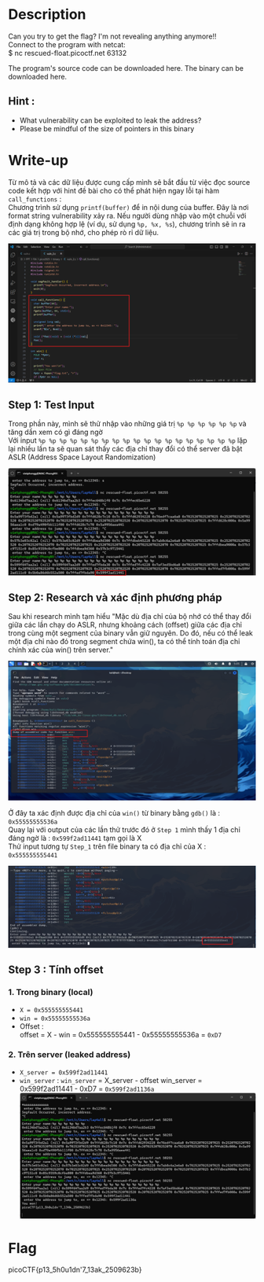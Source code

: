 
# Description

Can you try to get the flag? I'm not revealing anything anymore!!  
Connect to the program with netcat:  
$ nc rescued-float.picoctf.net 63132  
  
The program's source code can be downloaded here. The binary can be downloaded here.  
## Hint : 
  - What vulnerability can be exploited to leak the address?  
  - Please be mindful of the size of pointers in this binary

# Write-up

Từ mô tả và các dữ liệu được cung cấp mình sẽ bắt đầu từ việc đọc source code kết hợp với hint đề bài cho có thể phát hiện ngay lỗi tại hàm `call_functions` :  
  Chương trình sử dụng `printf(buffer)` để in nội dung của buffer. Đây là nơi format string vulnerability xảy ra. Nếu người dùng nhập vào một chuỗi với định dạng không hợp lệ (ví dụ, sử dụng `%p, %x, %s`), chương trình sẽ in ra các giá trị trong bộ nhớ, cho phép rò rỉ dữ liệu.

![Image 1](image2.png)

## Step 1: Test Input

Trong phần này, mình sẽ thử nhập vào những giá trị `%p %p %p %p %p %p` và tăng dần xem có gì đáng ngờ     
Với input `%p %p %p %p %p %p %p %p %p %p %p %p %p %p %p %p %p %p %p` lặp lại nhiều lần ta sẽ quan sát thấy các địa chỉ thay đổi có thể server đã bật ASLR (Address Space Layout Randomization) 

![Image 2](image.png)

## Step 2: Research và xác định phương pháp

Sau khi research mình tạm hiểu "Mặc dù địa chỉ của bộ nhớ có thể thay đổi giữa các lần chạy do ASLR, nhưng  khoảng cách (offset) giữa các địa chỉ trong cùng một segment của binary vẫn giữ nguyên. Do đó, nếu có thể leak một địa chỉ nào đó trong segment chứa win(), ta có thể tính toán địa chỉ chính xác của win() trên server."      

![Image 3](image3.png)

Ở đây ta xác định được địa chỉ của `win()` từ binary bằng `gdb()` là : `0x55555555536a`  
Quay lại với output của các lần thử trước đó ở `Step 1` mình thấy 1 địa chỉ đáng ngờ là : `0x599f2ad11441` tạm gọi là X  
Thử input tương tự `Step_1` trên file binary ta có địa chỉ của X : `0x555555555441`  

![Image 3](image4.png)
## Step 3 : Tính offset 

### 1. Trong binary (local)
- `X = 0x555555555441`
- `win = 0x55555555536a`
- Offset :  
      offset = X - win = 0x555555555441 - 0x55555555536a = `0xD7`
### 2. Trên server (leaked address)
- `X_server = 0x599f2ad11441`
- `win_server` : 
      `win_server` = X_server - offset win_server = 0x599f2ad11441 - 0xD7 = `0x599f2ad1136a`
![Image 3](image5.png)
# Flag
picoCTF{p13_5h0u1dn'7_13ak_2509623b}

